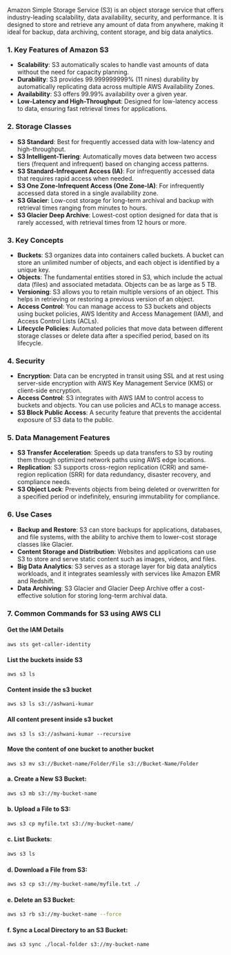 Amazon Simple Storage Service (S3) is an object storage service that offers industry-leading scalability, data availability, security, and performance. It is designed to store and retrieve any amount of data from anywhere, making it ideal for backup, data archiving, content storage, and big data analytics.

### 1. **Key Features of Amazon S3**
   - **Scalability**: S3 automatically scales to handle vast amounts of data without the need for capacity planning.
   - **Durability**: S3 provides 99.999999999% (11 nines) durability by automatically replicating data across multiple AWS Availability Zones.
   - **Availability**: S3 offers 99.99% availability over a given year.
   - **Low-Latency and High-Throughput**: Designed for low-latency access to data, ensuring fast retrieval times for applications.

### 2. **Storage Classes**
   - **S3 Standard**: Best for frequently accessed data with low-latency and high-throughput.
   - **S3 Intelligent-Tiering**: Automatically moves data between two access tiers (frequent and infrequent) based on changing access patterns.
   - **S3 Standard-Infrequent Access (IA)**: For infrequently accessed data that requires rapid access when needed.
   - **S3 One Zone-Infrequent Access (One Zone-IA)**: For infrequently accessed data stored in a single availability zone.
   - **S3 Glacier**: Low-cost storage for long-term archival and backup with retrieval times ranging from minutes to hours.
   - **S3 Glacier Deep Archive**: Lowest-cost option designed for data that is rarely accessed, with retrieval times from 12 hours or more.

### 3. **Key Concepts**
   - **Buckets**: S3 organizes data into containers called buckets. A bucket can store an unlimited number of objects, and each object is identified by a unique key.
   - **Objects**: The fundamental entities stored in S3, which include the actual data (files) and associated metadata. Objects can be as large as 5 TB.
   - **Versioning**: S3 allows you to retain multiple versions of an object. This helps in retrieving or restoring a previous version of an object.
   - **Access Control**: You can manage access to S3 buckets and objects using bucket policies, AWS Identity and Access Management (IAM), and Access Control Lists (ACLs).
   - **Lifecycle Policies**: Automated policies that move data between different storage classes or delete data after a specified period, based on its lifecycle.

### 4. **Security**
   - **Encryption**: Data can be encrypted in transit using SSL and at rest using server-side encryption with AWS Key Management Service (KMS) or client-side encryption.
   - **Access Control**: S3 integrates with AWS IAM to control access to buckets and objects. You can use policies and ACLs to manage access.
   - **S3 Block Public Access**: A security feature that prevents the accidental exposure of S3 data to the public.

### 5. **Data Management Features**
   - **S3 Transfer Acceleration**: Speeds up data transfers to S3 by routing them through optimized network paths using AWS edge locations.
   - **Replication**: S3 supports cross-region replication (CRR) and same-region replication (SRR) for data redundancy, disaster recovery, and compliance needs.
   - **S3 Object Lock**: Prevents objects from being deleted or overwritten for a specified period or indefinitely, ensuring immutability for compliance.

### 6. **Use Cases**
   - **Backup and Restore**: S3 can store backups for applications, databases, and file systems, with the ability to archive them to lower-cost storage classes like Glacier.
   - **Content Storage and Distribution**: Websites and applications can use S3 to store and serve static content such as images, videos, and files.
   - **Big Data Analytics**: S3 serves as a storage layer for big data analytics workloads, and it integrates seamlessly with services like Amazon EMR and Redshift.
   - **Data Archiving**: S3 Glacier and Glacier Deep Archive offer a cost-effective solution for storing long-term archival data.

### 7. **Common Commands for S3 using AWS CLI**

#### **Get the IAM Details**
```
aws sts get-caller-identity
```
#### **List the buckets inside S3**
```
aws s3 ls
```
#### **Content inside the s3 bucket**
```
aws s3 ls s3://ashwani-kumar
```
#### **All content present inside s3 bucket**
```
aws s3 ls s3://ashwani-kumar --recursive
```

#### **Move the content of one bucket to another bucket**
```
aws s3 mv s3://Bucket-name/Folder/File s3://Bucket-Name/Folder
```

#### a. **Create a New S3 Bucket**:
   ```bash
   aws s3 mb s3://my-bucket-name
   ```

#### b. **Upload a File to S3**:
   ```bash
   aws s3 cp myfile.txt s3://my-bucket-name/
   ```

#### c. **List Buckets**:
   ```bash
   aws s3 ls
   ```

#### d. **Download a File from S3**:
   ```bash
   aws s3 cp s3://my-bucket-name/myfile.txt ./
   ```

#### e. **Delete an S3 Bucket**:
   ```bash
   aws s3 rb s3://my-bucket-name --force
   ```

#### f. **Sync a Local Directory to an S3 Bucket**:
   ```bash
   aws s3 sync ./local-folder s3://my-bucket-name
   ```

